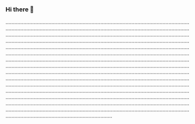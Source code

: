 ### Hi there 👋

............................................................................................................................................................................................................................................................................................................................................................................................................................................................................................................................................................................................................................................................................................................................................................................................................................................................................................................................................................................................................................................................................................................................................................................................................................................................................................................................................................................................................................................................................................................................................................................................................................................................................................................................................................................................................................................................................................................................................................................................................